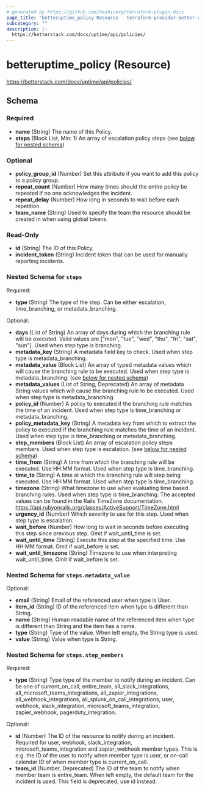 ```yaml
---
# generated by https://github.com/hashicorp/terraform-plugin-docs
page_title: "betteruptime_policy Resource - terraform-provider-better-uptime"
subcategory: ""
description: |-
  https://betterstack.com/docs/uptime/api/policies/
---
```


# betteruptime_policy (Resource)

https://betterstack.com/docs/uptime/api/policies/



<!-- schema generated by tfplugindocs -->
## Schema

### Required

- **name** (String) The name of this Policy.
- **steps** (Block List, Min: 1) An array of escalation policy steps (see [below for nested schema](#nestedblock--steps))

### Optional

- **policy_group_id** (Number) Set this attribute if you want to add this policy to a policy group.
- **repeat_count** (Number) How many times should the entire policy be repeated if no one acknowledges the incident.
- **repeat_delay** (Number) How long in seconds to wait before each repetition.
- **team_name** (String) Used to specify the team the resource should be created in when using global tokens.

### Read-Only

- **id** (String) The ID of this Policy.
- **incident_token** (String) Incident token that can be used for manually reporting incidents.

<a id="nestedblock--steps"></a>
### Nested Schema for `steps`

Required:

- **type** (String) The type of the step. Can be either escalation, time_branching, or metadata_branching.

Optional:

- **days** (List of String) An array of days during which the branching rule will be executed. Valid values are ["mon", "tue", "wed", "thu", "fri", "sat", "sun"]. Used when step type is branching.
- **metadata_key** (String) A metadata field key to check. Used when step type is metadata_branching.
- **metadata_value** (Block List) An array of typed metadata values which will cause the branching rule to be executed. Used when step type is metadata_branching. (see [below for nested schema](#nestedblock--steps--metadata_value))
- **metadata_values** (List of String, Deprecated) An array of metadata String values which will cause the branching rule to be executed. Used when step type is metadata_branching.
- **policy_id** (Number) A policy to executed if the branching rule matches the time of an incident. Used when step type is time_branching or metadata_branching.
- **policy_metadata_key** (String) A metadata key from which to extract the policy to executed if the branching rule matches the time of an incident. Used when step type is time_branching or metadata_branching.
- **step_members** (Block List) An array of escalation policy steps members. Used when step type is escalation. (see [below for nested schema](#nestedblock--steps--step_members))
- **time_from** (String) A time from which the branching rule will be executed. Use HH:MM format. Used when step type is time_branching.
- **time_to** (String) A time at which the branching rule will step being executed. Use HH:MM format. Used when step type is time_branching.
- **timezone** (String) What timezone to use when evaluating time based branching rules. Used when step type is time_branching. The accepted values can be found in the Rails TimeZone documentation. https://api.rubyonrails.org/classes/ActiveSupport/TimeZone.html
- **urgency_id** (Number) Which severity to use for this step. Used when step type is escalation.
- **wait_before** (Number) How long to wait in seconds before executing this step since previous step. Omit if wait_until_time is set.
- **wait_until_time** (String) Execute this step at the specified time. Use HH:MM format. Omit if wait_before is set.
- **wait_until_timezone** (String) Timezone to use when interpreting wait_until_time. Omit if wait_before is set.

<a id="nestedblock--steps--metadata_value"></a>
### Nested Schema for `steps.metadata_value`

Optional:

- **email** (String) Email of the referenced user when type is User.
- **item_id** (String) ID of the referenced item when type is different than String.
- **name** (String) Human readable name of the referenced item when type is different than String and the item has a name.
- **type** (String) Type of the value. When left empty, the String type is used.
- **value** (String) Value when type is String.


<a id="nestedblock--steps--step_members"></a>
### Nested Schema for `steps.step_members`

Required:

- **type** (String) Type type of the member to notify during an incident. Can be one of current_on_call, entire_team, all_slack_integrations, all_microsoft_teams_integrations, all_zapier_integrations, all_webhook_integrations, all_splunk_on_call_integrations, user, webhook, slack_integration, microsoft_teams_integration, zapier_webhook, pagerduty_integration.

Optional:

- **id** (Number) The ID of the resource to notify during an incident. Required for user, webhook, slack_integration, microsoft_teams_integration and zapier_webhook member types. This is e.g. the ID of the user to notify when member type is user, or on-call calendar ID of when member type is current_on_call.
- **team_id** (Number, Deprecated) The ID of the team to notify when member team is entire_team. When left empty, the default team for the incident is used. This field is deprecated, use id instead.


